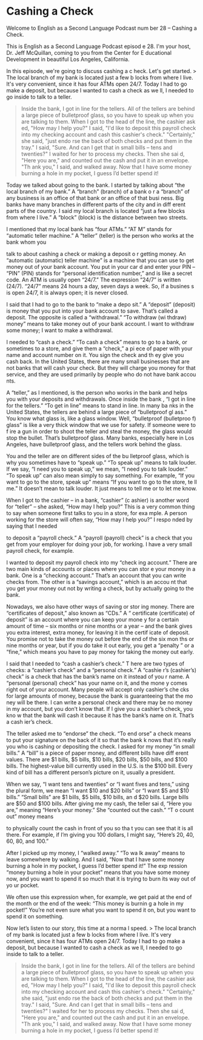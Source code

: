 # Cashing a Check

Welcome to English as a Second Language Podcast num ber 28 – Cashing a Check.

This is English as a Second Language Podcast episod e 28. I'm your host, Dr. Jeff McQuillan, coming to you from the Center for E ducational Development in beautiful Los Angeles, California.

In this episode, we're going to discuss cashing a c heck. Let's get started. > The local branch of my bank is located just a few b locks from where I live. It's very convenient, since it has four ATMs open 24/7. Today I had to go make a deposit, but because I wanted to cash a check as we ll, I needed to go inside to talk to a teller.
> Inside the bank, I got in line for the tellers. All  of the tellers are behind a large piece of bulletproof glass, so you have to speak up  when you are talking to them. When I got to the head of the line, the cashier ask ed, "How may I help you?" I said, "I'd like to deposit this payroll check into my checking account and cash this cashier's check." "Certainly," she said, "just endo rse the back of both checks and put them in the tray." I said, "Sure. And can I get  that in small bills – tens and twenties?"
> I waited for her to process my checks. Then she sai d, "Here you are," and counted out the cash and put it in an envelope. "Th ank you," I said, and walked away. Now that I have some money burning a hole in my pocket, I guess I’d better spend it!

Today we talked about going to the bank. I started by talking about “the local branch of my bank.” A “branch” (branch) of a bank o r a “branch” of any business is an office of that bank or an office of that busi ness. Big banks have many branches in different parts of the city and in diff erent parts of the country. I said my local branch is located “just a few blocks from where I live.” A “block” (block) is the distance between two streets.

I mentioned that my local bank has “four ATMs.” “AT M” stands for “automatic teller machine.” A “teller” (teller) is the person who works at the bank whom you

talk to about cashing a check or making a deposit o r getting money. An “automatic (automatic) teller machine” is a machine  that you can use to get money out of your bank account. You put in your car d and enter your PIN – “PIN” (PIN) stands for “personal identification number,” and is like a secret code. An ATM is usually open “24/7.” The expression “24/7” is written (24/7). “24/7” means 24 hours a day, seven days a week. So, if a busines s is open 24/7, it is always open; it is never closed.

I said that I had to go to the bank to “make a depo sit.” A “deposit” (deposit) is money that you put into your bank account to save. That’s called a deposit. The opposite is called a “withdrawal.” “To withdraw (wi thdraw) money” means to take money out of your bank account. I want to withdraw some money; I want to make a withdrawal.

I needed to “cash a check.” “To cash a check” means  to go to a bank, or sometimes to a store, and give them a “check,” a pi ece of paper with your name and account number on it. You sign the check and th ey give you cash back. In the United States, there are many small businesses that are not banks that will cash your check. But they will charge you money for  that service, and they are used primarily by people who do not have bank accou nts.

A “teller,” as I mentioned, is the person who works  in the bank and helps you with your deposits and withdrawals. Once inside the bank , “I got in line for the tellers.” “To get in line” means to stand in line. In many ba nks in the United States, the tellers are behind a large piece of “bulletproof gl ass.” You know what glass is, like a glass window. Well, “bulletproof (bulletproo f) glass” is like a very thick window that we use for safety. If someone were to f ire a gun in order to shoot the teller and steal the money, the glass would stop the bullet. That’s bulletproof glass. Many banks, especially here in Los Angeles, have bulletproof glass, and the tellers work behind the glass.

You and the teller are on different sides of the bu lletproof glass, which is why you sometimes have to “speak up.” “To speak up” means to talk louder. If we say, “I need you to speak up,” we mean, “I need you to talk  louder.” “To speak up” can also mean simply to say something. For example, “If  you want to go to the store, speak up” means “If you want to go to the store, te ll me.” It doesn’t mean to talk louder. It just means to tell me or to let me know.

When I got to the cashier – in a bank, “cashier” (c ashier) is another word for “teller” – she asked, “How may I help you?” This is  a very common thing to say when someone first talks to you in a store, for exa mple. A person working for the store will often say, “How may I help you?” I respo nded by saying that I needed

to deposit a “payroll check.” A “payroll (payroll) check” is a check that you get from your employer for doing your job, for working.  I have a very small payroll check, for example.

I wanted to deposit my payroll check into my “check ing account.” There are two main kinds of accounts or places where you can stor e your money in a bank. One is a “checking account.” That’s an account that  you can write checks from. The other is a “savings account,” which is an accou nt that you get your money out not by writing a check, but by actually going to the bank.

Nowadays, we also have other ways of saving or stor ing money. There are “certificates of deposit,” also known as “CDs.” A “ certificate (certificate) of deposit” is an account where you can keep your mone y for a certain amount of time – six months or nine months or a year – and the bank gives you extra interest, extra money, for leaving it in the certif icate of deposit. You promise not to take the money out before the end of the six mon ths or nine months or year, but if you do take it out early, you get a “penalty ” or a “fine,” which means you have to pay money for taking the money out early.

I said that I needed to “cash a cashier’s check.” T here are two types of checks: a “cashier’s check” and a “personal check.” A “cashie r’s (cashier’s) check” is a check that has the bank’s name on it instead of you r name. A “personal (personal) check” has your name on it, and the mone y comes right out of your account. Many people will accept only cashier’s che cks for large amounts of money, because the bank is guaranteeing that the mo ney will be there. I can write a personal check and there may be no money in  my account, but you don’t know that. If I give you a cashier’s check, you kno w that the bank will cash it because it has the bank’s name on it. That’s a cash ier’s check.

The teller asked me to “endorse” the check. “To end orse” a check means to put your signature on the back of it so that the bank k nows that it’s really you who is cashing or depositing the check. I asked for my money “in small bills.” A “bill” is a piece of paper money, and different bills have diff erent values. There are $1 bills, $5 bills, $10 bills, $20 bills, $50 bills, and $100  bills. The highest-value bill currently used in the U.S. is the $100 bill. Every kind of bill has a different person’s picture on it, usually a president.

When we say, “I want tens and twenties” or “I want fives and tens,” using the plural form, we mean “I want $10 and $20 bills” or “I want $5 and $10 bills.” “Small bills” are $1 bills, $5 bills, $10 bills, an d $20 bills. Large bills are $50 and $100 bills. After giving me my cash, the teller sai d, “Here you are,” meaning “Here’s your money.” She “counted out the cash.” “T o count out” money means

to physically count the cash in front of you so tha t you can see that it is all there. For example, if I’m giving you 100 dollars, I might  say, “Here’s 20, 40, 60, 80, and 100.”

After I picked up my money, I “walked away.” “To wa lk away” means to leave somewhere by walking. And I said, “Now that I have some money burning a hole in my pocket, I guess I’d better spend it!” The exp ression “money burning a hole in your pocket” means that you have some money now,  and you want to spend it so much that it is trying to burn its way out of yo ur pocket.

We often use this expression when, for example, we get paid at the end of the month or the end of the week: “This money is burnin g a hole in my pocket!” You’re not even sure what you want to spend it on, but you want to spend it on something.

Now let’s listen to our story, this time at a norma l speed. > The local branch of my bank is located just a few b locks from where I live. It's very convenient, since it has four ATMs open 24/7. Today I had to go make a deposit, but because I wanted to cash a check as we ll, I needed to go inside to talk to a teller.
> Inside the bank, I got in line for the tellers. All  of the tellers are behind a large piece of bulletproof glass, so you have to speak up  when you are talking to them. When I got to the head of the line, the cashier ask ed, "How may I help you?" I said, "I'd like to deposit this payroll check into my checking account and cash this cashier's check." "Certainly," she said, "just endo rse the back of both checks and put them in the tray." I said, "Sure. And can I get  that in small bills – tens and twenties?"
> I waited for her to process my checks. Then she sai d, "Here you are," and counted out the cash and put it in an envelope. "Th ank you," I said, and walked away. Now that I have some money burning a hole in my pocket, I guess I’d better spend it!





